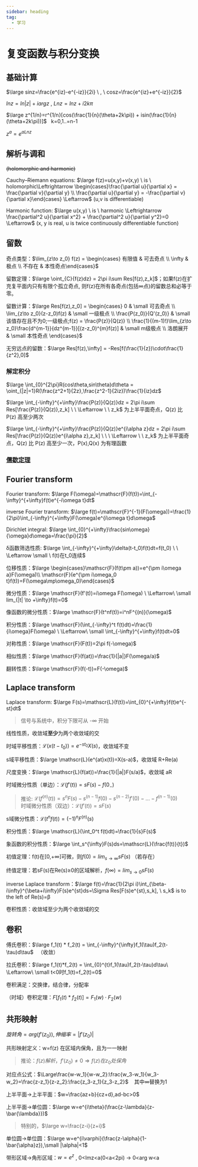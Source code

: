 ```yaml
---
sidebar: heading
tag:
  - 学习
---
```

# 复变函数与积分变换
## 基础计算
<span v-pre>$\large sinz=\frac{e^{iz}-e^{-iz}}{2i} \ , \ cosz=\frac{e^{iz}+e^{-iz}}{2}$</span>

<span v-pre>$lnz = ln|z| + iarg z \ , \ Lnz = lnz+i2k\pi$</span>

<span v-pre>$\large z^{1/n}=r^{1/n}[cos(\frac{1}{n}(\theta+2k\pi)) + isin(\frac{1}{n}(\theta+2k\pi))]$</span> &nbsp; k=0,1..=n-1

<span v-pre>$z^a=e^{aLnz}$</span>

## 解析与调和
~~(holomorphic and harmonic)~~

Cauchy–Riemann equations: <span v-pre>$\large f(z)=u(x,y)+v(x,y) \ is \ holomorphic\Leftrightarrow \begin{cases}\frac{\partial u}{\partial x} = \frac{\partial v}{\partial y} \\ \frac{\partial u}{\partial y} = -\frac{\partial v}{\partial x}\end{cases} \Leftarrow$</span> (u,v is differentiable)

Harmonic function: <span v-pre>$\large u(x,y) \ is \ harmonic \Leftrightarrow \frac{\partial^2 u}{\partial x^2} + \frac{\partial^2 u}{\partial y^2}=0 \Leftarrow$</span> (x, y is real, u is twice continuously differentiable function)

## 留数
奇点类型：<span v-pre>$\lim_{z\to z_0} f(z) = \begin{cases} 有限值 & 可去奇点 \\ \infty & 极点 \\ 不存在 & 本性奇点\end{cases}$</span>

留数定理：<span v-pre>$\large \oint_{C}{f(z)dz} = 2\pi i\sum Res[f(z),z_k]$</span>；如果f(z)在扩充复平面内只有有限个孤立奇点,
则f(z)在所有各奇点(包括∞点)的留数总和必等于零。

留数计算：<span v-pre>$\large Res[f(z),z_0] = \begin{cases} 0 & \small 可去奇点 \\ \lim_{z\to z_0}(z-z_0)f(z) & \small 一级极点 \\ \frac{P(z_0)}{Q'(z_0)} & \small 该值存在且不为0;一级极点;f(z) = \frac{P(z)}{Q(z)} \\ \frac{1}{(m-1)!}\lim_{z\to z_0}\frac{d^{m-1}}{dz^{m-1}}[(z-z_0)^{m}f(z)] & \small m级极点 \\ 洛朗展开 & \small 本性奇点 \end{cases}$</span>

无穷远点的留数：<span v-pre>$\large Res[f(z),\infty] = -Res[f(\frac{1}{z})\cdot\frac{1}{z^2},0]$</span>

### 解定积分

<span v-pre>$\large \int_{0}^{2\pi}R(cos\theta,sin\theta)d\theta = \oint_{|z|=1}R(\frac{z^2+1}{2z},\frac{z^2-1}{2iz})\frac{1}{iz}dz$</span>

<span v-pre>$\large \int_{-\infty}^{+\infty}\frac{P(z)}{Q(z)}dz = 2\pi i\sum Res[\frac{P(z)}{Q(z)},z_k] \ \ \Leftarrow \ \  z_k$</span> 为上半平面奇点，Q(z) 比 P(z) 高至少两次

<span v-pre>$\large \int_{-\infty}^{+\infty}\frac{P(z)}{Q(z)}e^{i\alpha z}dz = 2\pi i\sum Res[\frac{P(z)}{Q(z)}e^{i\alpha z},z_k] \ \ \ \Leftarrow \ \ z_k$</span> 为上半平面奇点，Q(z) 比 P(z) 高至少一次，P(x),Q(x) 为有理函数

### [儒歇定理](https://zh.m.wikipedia.org/zh/%E5%84%92%E6%AD%87%E5%AE%9A%E7%90%86)
## Fourier transform
Fourier transform: <span v-pre>$\large F(\omega)=\mathscr{F}(f(t))=\int_{-\infty}^{+\infty}f(t)e^{-i\omega t}dt$</span>

inverse Fourier transform: <span v-pre>$\large f(t)=\mathscr{F}^{-1}(F(\omega))=\frac{1}{2\pi}\int_{-\infty}^{+\infty}F(\omega)e^{i\omega t}d\omega$</span>

Dirichlet integral: <span v-pre>$\large \int_{0}^{+\infty}\frac{sin\omega}{\omega}d\omega=\frac{\pi}{2}$</span>

δ函数筛选性质: <span v-pre>$\large \int_{-\infty}^{+\infty}\delta(t-t_0)f(t)dt=f(t_0) \ \ \Leftarrow \small \ f(t)在t_0连续$</span>

位移性质：<span v-pre>$\large \begin{cases}\mathscr{F}(f(t\pm a))=e^{\pm i\omega a}F(\omega)\\ \mathscr{F}(e^{\pm i\omega_0 t}f(t))=F(\omega\mp\omega_0)\end{cases}$</span>

微分性质：<span v-pre>$\large \mathscr{F}(f'(t))=i\omega F(\omega) \ \Leftarrow\ \small lim_{|t| \to +\infty}f(t)=0$</span>

像函数的微分性质：<span v-pre>$\large \mathscr{F}(t^nf(t))=i^nF^{(n)}(\omega)$</span>

积分性质：<span v-pre>$\large \mathscr{F}(\int_{-\infty}^t f(t)dt)=\frac{1}{i\omega}F(\omega) \ \Leftarrow\ \small \int_{-\infty}^{+\infty}f(t)dt=0$</span>

对称性质：<span v-pre>$\large \mathscr{F}(F(t))=2\pi f(-\omega)$</span>

相似性质：<span v-pre>$\large \mathscr{F}(f(at))=\frac{1}{|a|}F(\omega/a)$</span>

翻转性质：<span v-pre>$\large \mathscr{F}(f(-t))=F(-\omega)$</span>

## Laplace transform
Laplace transform: <span v-pre>$\large F(s)=\mathscr{L}(f(t))=\int_{0}^{+\infty}f(t)e^{-st}dt$</span>

> 信号与系统中，积分下限可从 -∞ 开始

线性性质，收敛域**至少**为两个收敛域的交

时域平移性质：<span v-pre>$\mathscr{L}(x(t-t_0))=e^{-st_0}X(s)$</span>，收敛域不变

s域平移性质：<span v-pre>$\large \mathscr{L}(e^{at}x(t))=X(s-a)$</span>，收敛域 R+Re(a)

尺度变换：<span v-pre>$\large \mathscr{L}(f(at))=\frac{1}{|a|}F(s/a)$</span>，收敛域 aR

<!-- 时域微分：<span v-pre>$\large \mathscr{L}(f'(t))=sF(s)$</span>，收敛域至少 R -->

时域微分性质（单边）：<span v-pre>$\mathscr{L}(f'(t))=sF(s)-f(0_-)$</span>

> 推论: <span v-pre>$\mathscr{L}(f^{(n)}(t))=s^nF(s)-s^{(n-1)}f(0)-s^{(n-2)}f'(0)-...-f^{(n-1)}(0)$</span><br/>
> 时域微分性质（双边）：<span v-pre>$\mathscr{L}(f'(t))=sF(s)$</span>

s域微分性质：<span v-pre>$\mathscr{L}(t^nf(t))=(-1)^nF^{(n)}(s)$</span>

积分性质：<span v-pre>$\large \mathscr{L}(\int_0^t f(t)dt)=\frac{1}{s}F(s)$</span>

象函数的积分性质：<span v-pre>$\large \int_s^{\infty}F(s)ds=\mathscr{L}(\frac{f(t)}{t})$</span>

初值定理：f(t)在[0,+∞]可微，则<span v-pre>$\displaystyle f(0)=lim_{s\to\infty}sF(s)$</span>    （若存在）

终值定理：若sF(s)在Re(s)≥0的区域解析，<span v-pre>$\displaystyle f(\infty)=lim_{s\to 0}sF(s)$</span>

inverse Laplace transform：<span v-pre>$\large f(t)=\frac{1}{2\pi i}\int_{\beta-i\infty}^{\beta+i\infty}F(s)e^{st}ds=\Sigma Res[F(s)e^{st},s_k], \ s_k$</span> is to the left of Re(s)=β

卷积性质：收敛域至少为两个收敛域的交

## 卷积
傅氏卷积：<span v-pre>$\large f_1(t) * f_2(t) = \int_{-\infty}^{\infty}f_1(\tau)f_2(t-\tau)d\tau$</span>&nbsp;&nbsp;&nbsp;（收敛）

拉氏卷积：<span v-pre>$\large f_1(t)*f_2(t) = \int_{0}^{t}f_1(\tau)f_2(t-\tau)d\tau\ \Leftarrow\ \small t<0时f_1(t)=f_2(t)=0$</span> 

卷积满足：交换律，结合律，分配率

（时域）卷积定理：<span v-pre>$F[f_1(t)*f_2(t)]=F_1(w)\cdot F_2(w)$</span>

## 共形映射

<span v-pre>$旋转角=arg(f'(z_0)),伸缩率=|f'(z_0)|$</span>

共形映射定义：w=f(z) 在区域内保角，且为一一映射

> 推论：<span v-pre>$f(z)解析，f'(z_0)\neq 0 \Rightarrow f(z)在z_0处保角$</span>

对应点公式：<span v-pre>$\Large\frac{w-w_1}{w-w_2}:\frac{w_3-w_1}{w_3-w_2}=\frac{z-z_1}{z-z_2}:\frac{z_3-z_1}{z_3-z_2}$</span>&nbsp;&nbsp;&nbsp; 其中∞替换为1

上半平面→上半平面：<span v-pre>$w=\frac{az+b}{cz+d},ad-bc>0$</span>

上半平面→单位圆：<span v-pre>$\large w=e^{i\theta}(\frac{z-\lambda}{z-\bar{\lambda}})$</span>

> 特别的，<span v-pre>$\large w=\frac{z-i}{z+i}$</span>

单位圆→单位圆：<span v-pre>$\large w=e^{i\varphi}(\frac{z-\alpha}{1-\bar{\alpha}z}),\small |\alpha|<1$</span>

带形区域→角形区域：<span v-pre>$w=e^z$</span> , 0&lt;Imz&lt;a(0&lt;a&lt;2pi) → 0&lt;arg w&lt;a